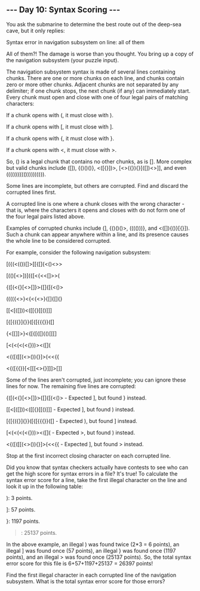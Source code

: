 ## --- Day 10: Syntax Scoring ---

You ask the submarine to determine the best route out of the deep-sea cave, but it only replies:



Syntax error in navigation subsystem on line: all of them

All of them?! The damage is worse than you thought. You bring up a copy of the navigation subsystem (your puzzle input).



The navigation subsystem syntax is made of several lines containing chunks. There are one or more chunks on each line, and chunks contain zero or more other chunks. Adjacent chunks are not separated by any delimiter; if one chunk stops, the next chunk (if any) can immediately start. Every chunk must open and close with one of four legal pairs of matching characters:



If a chunk opens with (, it must close with ).

If a chunk opens with [, it must close with ].

If a chunk opens with {, it must close with }.

If a chunk opens with <, it must close with >.

So, () is a legal chunk that contains no other chunks, as is []. More complex but valid chunks include ([]), {()()()}, <([{}])>, [<>({}){}[([])<>]], and even (((((((((()))))))))).



Some lines are incomplete, but others are corrupted. Find and discard the corrupted lines first.



A corrupted line is one where a chunk closes with the wrong character - that is, where the characters it opens and closes with do not form one of the four legal pairs listed above.



Examples of corrupted chunks include (], {()()()>, (((()))}, and <([]){()}[{}]). Such a chunk can appear anywhere within a line, and its presence causes the whole line to be considered corrupted.



For example, consider the following navigation subsystem:



[({(<(())[]>[[{[]{<()<>>

[(()[<>])]({[<{<<[]>>(
    
{([(<{}[<>[]}>{[]{[(<()>

(((({<>}<{<{<>}{[]{[]{}

[[<[([]))<([[{}[[()]]]

[{[{({}]{}}([{[{{{}}([]

{<[[]]>}<{[{[{[]{()[[[]

[<(<(<(<{}))><([]([]()

<{([([[(<>()){}]>(<<{{
    
<{([{{}}[<[[[<>{}]]]>[]]

Some of the lines aren't corrupted, just incomplete; you can ignore these lines for now. The remaining five lines are corrupted:



{([(<{}[<>[]}>{[]{[(<()> - Expected ], but found } instead.

[[<[([]))<([[{}[[()]]] - Expected ], but found ) instead.

[{[{({}]{}}([{[{{{}}([] - Expected ), but found ] instead.

[<(<(<(<{}))><([]([]() - Expected >, but found ) instead.

<{([([[(<>()){}]>(<<{{ - Expected ], but found > instead.

Stop at the first incorrect closing character on each corrupted line.



Did you know that syntax checkers actually have contests to see who can get the high score for syntax errors in a file? It's true! To calculate the syntax error score for a line, take the first illegal character on the line and look it up in the following table:



): 3 points.

]: 57 points.

}: 1197 points.

>: 25137 points.

In the above example, an illegal ) was found twice (2*3 = 6 points), an illegal ] was found once (57 points), an illegal } was found once (1197 points), and an illegal > was found once (25137 points). So, the total syntax error score for this file is 6+57+1197+25137 = 26397 points!



Find the first illegal character in each corrupted line of the navigation subsystem. What is the total syntax error score for those errors?